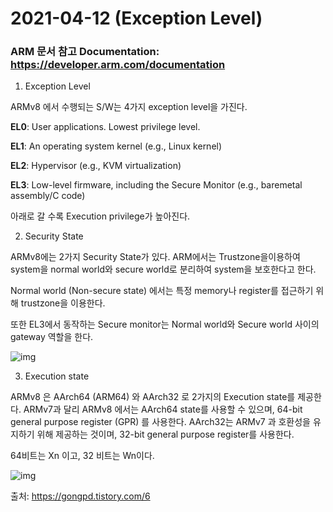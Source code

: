 # 2021-04-12 (Exception Level)

### ARM 문서 참고 Documentation: https://developer.arm.com/documentation



1. Exception Level

ARMv8 에서 수행되는 S/W는 4가지 exception level을 가진다.



**EL0**: User applications. Lowest privilege level.

**EL1**: An operating system kernel (e.g., Linux kernel)

**EL2**: Hypervisor (e.g., KVM virtualization)

**EL3**: Low-level firmware, including the Secure Monitor (e.g., baremetal assembly/C code)



아래로 갈 수록 Execution privilege가 높아진다.



2. Security State

ARMv8에는 2가지 Security State가 있다. ARM에서는 Trustzone을이용하여 system을 normal world와 secure world로 분리하여 system을 보호한다고 한다.

Normal world (Non-secure state) 에서는 특정 memory나 register를 접근하기 위해 trustzone을 이용한다.

또한 EL3에서 동작하는 Secure monitor는 Normal world와 Secure world 사이의 gateway 역할을 한다.

![img](https://blog.kakaocdn.net/dn/rJQ2a/btqC85cY4BW/A1xyWTmzMJB5Lc0Shl6XHK/img.png)



3. Execution state

ARMv8 은 AArch64 (ARM64) 와 AArch32 로 2가지의 Execution state를 제공한다. ARMv7과 달리 ARMv8 에서는 AArch64 state를 사용할 수 있으며, 64-bit general purpose register (GPR) 를 사용한다. AArch32는 ARMv7 과 호환성을 유지하기 위해 제공하는 것이며, 32-bit general purpose register를 사용한다.

64비트는 Xn 이고, 32 비트는 Wn이다.

![img](https://blog.kakaocdn.net/dn/p7oBx/btqC86iBO3B/KxKnpGUgKplpMWLDYBdArK/img.png)



출처: https://gongpd.tistory.com/6
